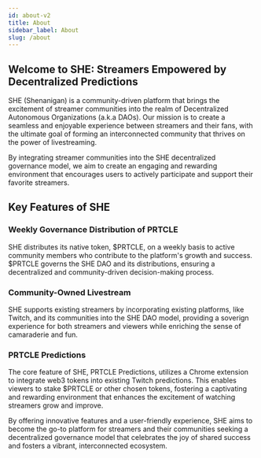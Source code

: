 ```yaml
---
id: about-v2
title: About
sidebar_label: About
slug: /about
---
```


## Welcome to SHE: Streamers Empowered by Decentralized Predictions

SHE (Shenanigan) is a community-driven platform that brings the excitement of streamer communities into the realm of Decentralized Autonomous Organizations (a.k.a DAOs). Our mission is to create a seamless and enjoyable experience between streamers and their fans, with the ultimate goal of forming an interconnected community that thrives on the power of livestreaming.

By integrating streamer communities into the SHE decentralized governance model, we aim to create an engaging and rewarding environment that encourages users to actively participate and support their favorite streamers.

## Key Features of SHE

### Weekly Governance Distribution of PRTCLE

SHE distributes its native token, $PRTCLE, on a weekly basis to active community members who contribute to the platform's growth and success. $PRTCLE governs the SHE DAO and its distributions, ensuring a decentralized and community-driven decision-making process.

### Community-Owned Livestream

SHE supports existing streamers by incorporating existing platforms, like Twitch, and its communities into the SHE DAO model, providing a soverign experience for both streamers and viewers while enriching the sense of camaraderie and fun.

### PRTCLE Predictions

The core feature of SHE, PRTCLE Predictions, utilizes a Chrome extension to integrate web3 tokens into existing Twitch predictions. This enables viewers to stake $PRTCLE or other chosen tokens, fostering a captivating and rewarding environment that enhances the excitement of watching streamers grow and improve.

By offering innovative features and a user-friendly experience, SHE aims to become the go-to platform for streamers and their communities seeking a decentralized governance model that celebrates the joy of shared success and fosters a vibrant, interconnected ecosystem.
